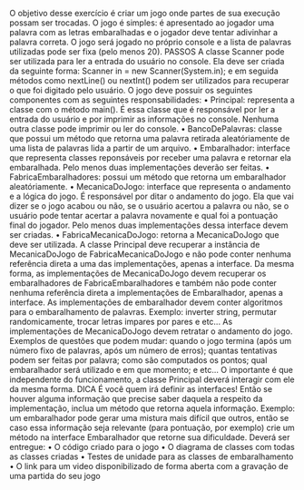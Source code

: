 O objetivo desse exercício é criar um jogo onde partes de sua execução possam ser trocadas.
O jogo é simples: é apresentado ao jogador uma palavra com as letras embaralhadas e o jogador deve
tentar adivinhar a palavra correta. O jogo será jogado no próprio console e a lista de palavras utilizadas
pode ser fixa (pelo menos 20).
PASSOS
A classe Scanner pode ser utilizada para ler a entrada do usuário no console.
Ela deve ser criada da seguinte forma: Scanner in = new Scanner(System.in); e
em seguida métodos como nextLine() ou nextInt() podem ser utilizados para
recuperar o que foi digitado pelo usuário.
O jogo deve possuir os seguintes componentes com as seguintes responsabilidades:
• Principal: representa a classe com o método main(). É essa classe que é responsável por ler
a entrada do usuário e por imprimir as informações no console. Nenhuma outra classe pode
imprimir ou ler do console.
• BancoDePalavras: classe que possui um método que retorna uma palavra retirada
aleatóriamente de uma lista de palavras lida a partir de um arquivo.
• Embaralhador: interface que representa classes reponsáveis por receber uma palavra e
retornar ela embaralhada. Pelo menos duas implementações deverão ser feitas.
• FabricaEmbaralhadores: possui um método que retorna um embaralhador
aleatóriamente.
• MecanicaDoJogo: interface que representa o andamento e a lógica do jogo. É responsável
por ditar o andamento do jogo. Ela que vai dizer se o jogo acabou ou não, se o usuário acertou a
palavra ou não, se o usuário pode tentar acertar a palavra novamente e qual foi a pontuação final
do jogador. Pelo menos duas implementações dessa interface devem ser criadas.
• FabricaMecanicaDoJogo: retorna a MecanicaDoJogo que deve ser utilizada.
A classe Principal deve recuperar a instância de MecanicaDoJogo de FabricaMecanicaDoJogo e não
pode conter nenhuma referência direta a uma das implementações, apenas a interface. Da mesma
forma, as implementações de MecanicaDoJogo devem recuperar os embaralhadores de
FabricaEmbaralhadores e também não pode conter nenhuma referência direta a implementações de
Embaralhador, apenas a interface.
As implementações de embaralhador devem conter algoritmos para o embaralhamento de palavras.
Exemplo: inverter string, permutar randomicamente, trocar letras impares por pares e etc...
As implementações de MecanicaDoJogo devem retratar o andamento do jogo. Exemplos de questões
que podem mudar: quando o jogo termina (após um número fixo de palavras, após um número de
erros); quantas tentativas podem ser feitas por palavra; como são computados os pontos; qual
embaralhador será utilizado e em que momento; e etc... O importante é que independente do
funcionamento, a classe Principal deverá interagir com ele da mesma forma. 
DICA
É você quem irá definir as interfaces! Então se houver alguma informação que
precise saber daquela a respeito da implementação, inclua um método que
retorna aquela informação. Exemplo: um embaralhador pode gerar uma mistura
mais difícil que outros, então se caso essa informação seja relevante (para
pontuação, por exemplo) crie um método na interface Embaralhador que
retorne sua dificuldade.
Deverá ser entregue:
• O código criado para o jogo
• O diagrama de classes com todas as classes criadas
• Testes de unidade para as classes de embaralhamento
• O link para um video disponibilizado de forma aberta com a gravação de uma partida do seu
jogo 
